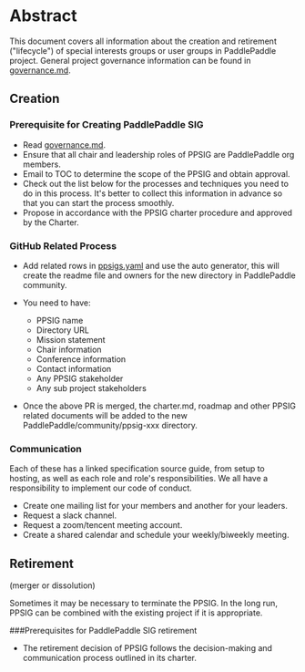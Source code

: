 # Abstract

This document covers all information about the creation and retirement ("lifecycle") of special interests groups or user groups in PaddlePaddle project. General project governance information can be found in [governance.md](/GOVERNANCE.md).

## Creation

### Prerequisite for Creating PaddlePaddle SIG

- Read [governance.md](/GOVERNANCE.md).
- Ensure that all chair and leadership roles of PPSIG are PaddlePaddle org members.
- Email to TOC to determine the scope of the PPSIG and obtain approval.
- Check out the list below for the processes and techniques you need to do in this process. It's better to collect this information in advance so that you can start the process smoothly.
- Propose in accordance with the PPSIG charter procedure and approved by the Charter.

### GitHub Related Process

- Add related rows in [ppsigs.yaml](/ppsigs.yaml) and use the auto generator, this will create the readme file and owners for the new directory in PaddlePaddle community.

- You need to have:

  - PPSIG name
  - Directory URL
  - Mission statement
  - Chair information
  - Conference information
  - Contact information
  - Any PPSIG stakeholder
  - Any sub project stakeholders

- Once the above PR is merged, the charter.md, roadmap and other PPSIG related documents will be added to the new PaddlePaddle/community/ppsig-xxx directory.

### Communication

Each of these has a linked specification source guide, from setup to hosting, as well as each role and role's responsibilities. We all have a responsibility to implement our code of conduct.

- Create one mailing list for your members and another for your leaders.
- Request a slack channel.
- Request a zoom/tencent meeting account. 
- Create a shared calendar and schedule your weekly/biweekly meeting.


## Retirement

(merger or dissolution)

Sometimes it may be necessary to terminate the PPSIG. In the long run, PPSIG can be combined with the existing project if it is appropriate. 


###Prerequisites for PaddlePaddle SIG retirement

- The retirement decision of PPSIG follows the decision-making and communication process outlined in its charter.
